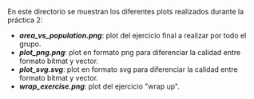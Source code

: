 En este directorio se muestran los diferentes plots realizados durante la práctica 2:
- ***area_vs_population.png***: plot del ejercicio final a realizar por todo el grupo.
- ***plot_png.png***: plot en formato png para diferenciar la calidad entre formato bitmat y vector.
- ***plot_svg.svg***: plot en formato svg para diferenciar la calidad entre formato bitmat y vector.
- ***wrap_exercise.png***: plot del ejercicio "wrap up".
